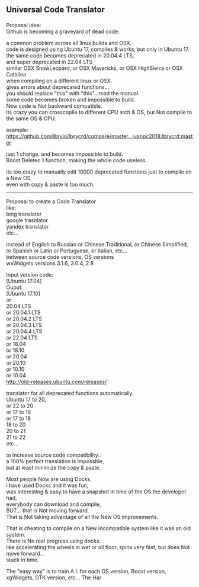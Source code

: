 ## Universal Code Translator</p>

Proposal idea: </br>
Github is becoming a graveyard of dead code. </p>

a common problem across all linux builds and OSX.</br>
code is designed using Ubuntu 17, compiles & works, but only in Ubuntu 17.</br>
the same code becomes deprecated in 20.04.4 LTS,</br>
and super deprecated in 22.04 LTS</br>
similar OSX SnowLeopard, or OSX Mavericks, or OSX HighSierra or OSX Catalina</br>
when compiling on a different linux or OSX.</br>
gives errors about deprecated functions...</br>
you should replace "this" with "this"...read the manual.</br>
some code becomes broken and impossible to build. </br>
New code is Not backward compatible.</br>
its crazy you can crosscopile to different CPU arch & OS, but Not compile to the same OS & CPU.</p>

example:</br>
https://github.com/lbryio/lbrycrd/compare/master...juanpc2018:lbrycrd:master </p>

just 1 change, and becomes impossible to build. </br>
Boost Deletec 1 function, making the whole code useless. </p>

its too crazy to manually edit 10000 deprecated functions just to compile on a New OS,</br>
even with copy & paste is too much.</p>

------

Proposal to create a Code Translator</br>
like:</br>
bing translator</br>
google trasnlator</br>
yandex translator</br>
etc...</p>

instead of English to Russian or Chinese Traditional, or Chinese Simplified, or Spanish or Latin or Portuguese, or italian, etc...</br>
between source code versions, OS versions</br>
wxWidgets versions 3.1.6, 3.0.4, 2.8</p>

Input version code:</br>
[Ubuntu 17.04]</br>
Ouput:</br>
[Ubuntu 17.10]</br>
or</br>
20.04 LTS</br>
or 20.04.1 LTS</br>
or 20.04.2 LTS</br>
or 20.04.3 LTS</br>
or 20.04.4 LTS</br>
or 22.04 LTS</br>
or 18.04</br>
or 18.10</br>
or 20.04</br>
or 20.10</br>
or 10.10</br>
or 10.04</br>
http://old-releases.ubuntu.com/releases/ </p>

translator for all deprecated functions automatically.</br>
Ubuntu 17 to 20,</br>
or 22 to 20</br>
or 17 to 16</br>
or 17 to 18</br>
18 to 20</br>
20 to 21</br>
21 to 22</br>
etc...</p>

to increase source code compatibility..</br>
a 100% perfect translation is impossble,</br>
but at least minimize the copy & paste.</p>

Most people Now are using Docks,</br>
i have used Docks and it was fun, </br>
was interesting & easy to have a snapshot in time of the OS the developer had, </br>
everybody can download and compile,</br>
BUT... that is Not moving forward.</br>
That is Not taking advantage of all the New OS improvements.</p>
That is cheating to compile on a New incompatible system like it was an old system.</br>
There is No real progress using docks.</br>
like accelerating the wheels in wet or oil floor, spins very fast, but does Not move forward...</br>
stuck in time.</p>

The "easy way" is to train A.I. for each OS version, Boost version, xgWidgets, GTK version, etc...
The Har
